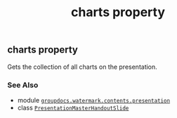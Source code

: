 ﻿---
title: charts property
second_title: GroupDocs.Watermark for Python via .NET API References
description: 
type: docs
url: /python-net/groupdocs.watermark.contents.presentation/presentationmasterhandoutslide/charts/
is_root: false
weight: 50
---

## charts property


Gets the collection of all charts on the presentation.

### See Also
* module [`groupdocs.watermark.contents.presentation`](../../)
* class [`PresentationMasterHandoutSlide`](/watermark/python-net/groupdocs.watermark.contents.presentation/presentationmasterhandoutslide)
